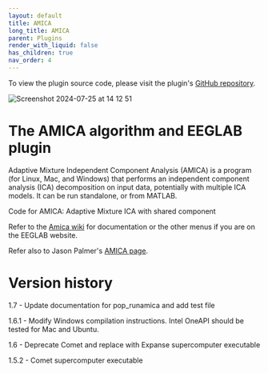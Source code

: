 ```yaml
---
layout: default
title: AMICA
long_title: AMICA
parent: Plugins
render_with_liquid: false
has_children: true
nav_order: 4
---
```

To view the plugin source code, please visit the plugin's [GitHub repository](https://github.com/sccn/amica).

![Screenshot 2024-07-25 at 14 12 51](https://github.com/user-attachments/assets/e5880f21-51ae-4ebf-a3de-bc040d6f4aab)

# The AMICA algorithm and EEGLAB plugin

Adaptive Mixture Independent Component Analysis (AMICA) is a program (for Linux, Mac, and Windows) that performs an independent component analysis (ICA) decomposition on input data, potentially with multiple ICA models. It can be run standalone, or from MATLAB.

Code for AMICA: Adaptive Mixture ICA with shared component

Refer to the [Amica wiki](https://github.com/japalmer29/amica/wiki) for documentation or the other menus if you are on the EEGLAB website.

Refer also to Jason Palmer's [AMICA page](https://sccn.ucsd.edu/~jason/amica_web.html).

# Version history

1.7 - Update documentation for pop_runamica and add test file

1.6.1 - Modify Windows compilation instructions. Intel OneAPI should be tested for Mac and Ubuntu.

1.6 - Deprecate Comet and replace with Expanse supercomputer executable

1.5.2 - Comet supercomputer executable


